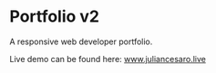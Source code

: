 # Portfolio v2

A responsive web developer portfolio.

Live demo can be found here: www.juliancesaro.live
